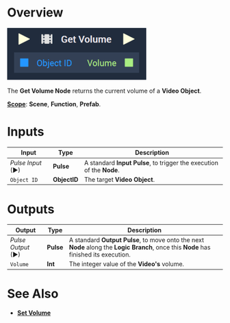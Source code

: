 # Overview

![The Get Volume Node.](../../../.gitbook/assets/getvolume.png)

The **Get Volume Node** returns the current volume of a **Video Object**.

[**Scope**](../../overview.md#scopes): **Scene**, **Function**, **Prefab**.

# Inputs

|Input|Type|Description|
|---|---|---|
|*Pulse Input* (►)|**Pulse**|A standard **Input Pulse**, to trigger the execution of the **Node**.|
|`Object ID`|**ObjectID**|The target **Video Object**.|

# Outputs

|Output|Type|Description|
|---|---|---|
|*Pulse Output* (►)|**Pulse**|A standard **Output Pulse**, to move onto the next **Node** along the **Logic Branch**, once this **Node** has finished its execution.|
|`Volume`|**Int**|The integer value of the **Video's** volume.|

# See Also

* [**Set Volume**](setvolume.md)

